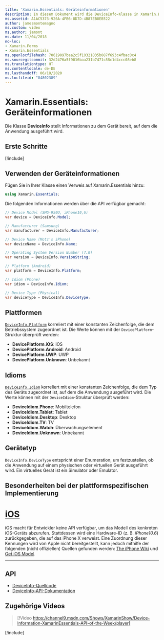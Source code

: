 ```yaml
---
title: 'Xamarin.Essentials: Geräteinformationen'
description: In diesem Dokument wird die DeviceInfo-Klasse in Xamarin.Essentials beschrieben, die Informationen zu dem Gerät bereitstellt, auf dem die Anwendung ausgeführt wird.
ms.assetid: A1AC5373-926A-4FB6-8D7D-4B87EB8EB522
author: jamesmontemagno
ms.custom: video
ms.author: jamont
ms.date: 11/04/2018
no-loc:
- Xamarin.Forms
- Xamarin.Essentials
ms.openlocfilehash: 70619097baa2c5f10321835b087f693c4fbac0c4
ms.sourcegitcommit: 32d2476a5f9016baa231b7471c88c1d4ccc08eb8
ms.translationtype: HT
ms.contentlocale: de-DE
ms.lasthandoff: 06/18/2020
ms.locfileid: "84802389"
---
```

# <a name="xamarinessentials-device-information"></a>Xamarin.Essentials: Geräteinformationen

Die Klasse **DeviceInfo** stellt Informationen zu dem Gerät bereit, auf dem die Anwendung ausgeführt wird.

## <a name="get-started"></a>Erste Schritte

[!include[](~/essentials/includes/get-started.md)]

## <a name="using-deviceinfo"></a>Verwenden der Geräteinformationen

Fügen Sie in Ihrer Klasse einen Verweis auf Xamarin.Essentials hinzu:

```csharp
using Xamarin.Essentials;
```

Die folgenden Informationen werden über die API verfügbar gemacht:

```csharp
// Device Model (SMG-950U, iPhone10,6)
var device = DeviceInfo.Model;

// Manufacturer (Samsung)
var manufacturer = DeviceInfo.Manufacturer;

// Device Name (Motz's iPhone)
var deviceName = DeviceInfo.Name;

// Operating System Version Number (7.0)
var version = DeviceInfo.VersionString;

// Platform (Android)
var platform = DeviceInfo.Platform;

// Idiom (Phone)
var idiom = DeviceInfo.Idiom;

// Device Type (Physical)
var deviceType = DeviceInfo.DeviceType;
```

## <a name="platforms"></a>Plattformen

[`DeviceInfo.Platform`](xref:Xamarin.Essentials.DeviceInfo.Platform) korreliert mit einer konstanten Zeichenfolge, die dem Betriebssystem zugeordnet ist. Die Werte können mit der `DevicePlatform`-Struktur überprüft werden:

- **DevicePlatform.iOS**: iOS
- **DevicePlatform.Android**: Android
- **DevicePlatform.UWP**: UWP
- **DevicePlatform.Unknown**: Unbekannt

## <a name="idioms"></a>Idioms

[`DeviceInfo.Idiom`](xref:Xamarin.Essentials.DeviceInfo.Idiom) korreliert mit einer konstanten Zeichenfolge, die dem Typ des Geräts zugeordnet ist, auf dem die Anwendung ausgeführt wird. Die Werte können mit der `DeviceIdiom`-Struktur überprüft werden:

- **DeviceIdiom.Phone**: Mobiltelefon
- **DeviceIdiom.Tablet**: Tablet
- **DeviceIdiom.Desktop**: Desktop
- **DeviceIdiom.TV**: TV
- **DeviceIdiom.Watch**: Überwachungselement
- **DeviceIdiom.Unknown**: Unbekannt

## <a name="device-type"></a>Gerätetyp

`DeviceInfo.DeviceType` entspricht einer Enumeration, um festzustellen, ob die Anwendung auf einem physischen oder virtuellen Gerät ausgeführt wird. Ein virtuelles Gerät ist ein Simulator oder Emulator.

## <a name="platform-implementation-specifics"></a>Besonderheiten bei der plattformspezifischen Implementierung

# <a name="ios"></a>[iOS](#tab/ios)

iOS macht für Entwickler keine API verfügbar, um das Modell des konkreten iOS-Geräts abzurufen. Stattdessen wird eine Hardware-ID (z. B. _iPhone10.6_) zurückgegeben, die auf das iPhone X verweist. Eine Zuordnung dieser Kennungen wird von Apple nicht bereitgestellt, kann jedoch mithilfe der folgenden (nicht offiziellen) Quellen gefunden werden: [The iPhone Wiki](https://www.theiphonewiki.com/wiki/Models) und [Get iOS Model](https://github.com/dannycabrera/Get-iOS-Model).

--------------

## <a name="api"></a>API

- [DeviceInfo-Quellcode](https://github.com/xamarin/Essentials/tree/main/Xamarin.Essentials/DeviceInfo)
- [DeviceInfo-API-Dokumentation](xref:Xamarin.Essentials.DeviceInfo)

## <a name="related-video"></a>Zugehörige Videos

> [!Video https://channel9.msdn.com/Shows/XamarinShow/Device-Information-XamarinEssentials-API-of-the-Week/player]

[!include[](~/essentials/includes/xamarin-show-essentials.md)]
